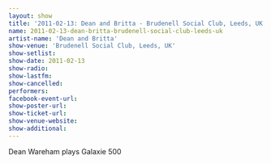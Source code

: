```yaml
---
layout: show
title: '2011-02-13: Dean and Britta - Brudenell Social Club, Leeds, UK'
name: 2011-02-13-dean-britta-brudenell-social-club-leeds-uk
artist-name: 'Dean and Britta'
show-venue: 'Brudenell Social Club, Leeds, UK'
show-setlist: 
show-date: 2011-02-13
show-radio: 
show-lastfm: 
show-cancelled: 
performers: 
facebook-event-url: 
show-poster-url: 
show-ticket-url: 
show-venue-website: 
show-additional: 
---
```


Dean Wareham plays Galaxie 500